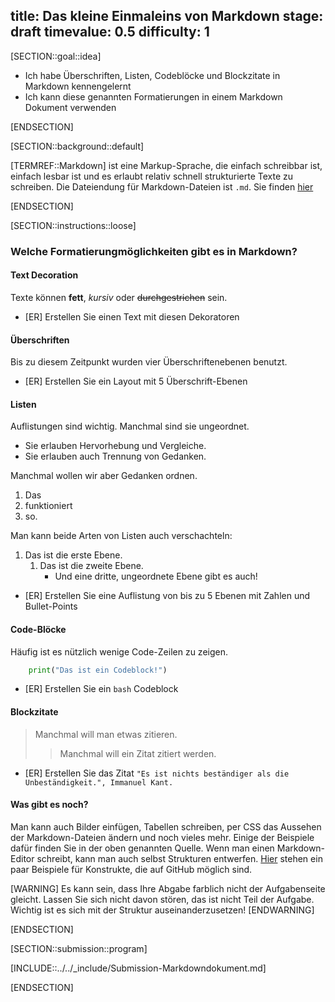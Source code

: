 title: Das kleine Einmaleins von Markdown
stage: draft
timevalue: 0.5
difficulty: 1
---

[SECTION::goal::idea]

- Ich habe Überschriften, Listen, Codeblöcke und Blockzitate in Markdown kennengelernt
- Ich kann diese genannten Formatierungen in einem Markdown Dokument verwenden

[ENDSECTION]

[SECTION::background::default]

[TERMREF::Markdown] ist eine Markup-Sprache, die einfach schreibbar ist, einfach lesbar ist und es
erlaubt relativ schnell strukturierte Texte zu schreiben. Die Dateiendung für Markdown-Dateien ist
`.md`.
Sie finden [hier](https://gist.github.com/pixelspencil/87dfff9816e4bf41f5f6e5bf62eebff4)

[ENDSECTION]

[SECTION::instructions::loose]

### Welche Formatierungmöglichkeiten gibt es in Markdown?

#### Text Decoration

Texte können **fett**, *kursiv* oder ~~durchgestrichen~~ sein.

- [ER] Erstellen Sie einen Text mit diesen Dekoratoren

#### Überschriften

Bis zu diesem Zeitpunkt wurden vier Überschriftenebenen benutzt.

- [ER] Erstellen Sie ein Layout mit 5 Überschrift-Ebenen

#### Listen

Auflistungen sind wichtig. Manchmal sind sie ungeordnet.

- Sie erlauben Hervorhebung und Vergleiche.
- Sie erlauben auch Trennung von Gedanken.

Manchmal wollen wir aber Gedanken ordnen.

1. Das
2. funktioniert
3. so.

Man kann beide Arten von Listen auch verschachteln:

1. Das ist die erste Ebene.
    1. Das ist die zweite Ebene.
        - Und eine dritte, ungeordnete Ebene gibt es auch!

- [ER] Erstellen Sie eine Auflistung von bis zu 5 Ebenen mit Zahlen und Bullet-Points

#### Code-Blöcke

Häufig ist es nützlich wenige Code-Zeilen zu zeigen.

```python
    print("Das ist ein Codeblock!")
```

- [ER] Erstellen Sie ein `bash` Codeblock


#### Blockzitate

> Manchmal will man etwas zitieren.
> > Manchmal will ein Zitat zitiert werden.

- [ER] Erstellen Sie das Zitat `"Es ist nichts beständiger als die Unbeständigkeit.", Immanuel Kant.`

#### Was gibt es noch?

Man kann auch Bilder einfügen, Tabellen schreiben, per CSS das Aussehen der Markdown-Dateien ändern
und noch vieles mehr. Einige der Beispiele dafür finden Sie in der oben genannten Quelle. Wenn man
einen Markdown-Editor schreibt, kann man auch selbst Strukturen entwerfen.
[Hier](https://gist.github.com/pixelspencil/87dfff9816e4bf41f5f6e5bf62eebff4#github-treats) stehen
ein paar Beispiele für Konstrukte, die auf GitHub möglich sind.

[WARNING]
Es kann sein, dass Ihre Abgabe farblich nicht der Aufgabenseite gleicht. Lassen Sie sich nicht davon
stören, das ist nicht Teil der Aufgabe. Wichtig ist es sich mit der Struktur auseinanderzusetzen!
[ENDWARNING]

[ENDSECTION]

[SECTION::submission::program]

[INCLUDE::../../_include/Submission-Markdowndokument.md]

[ENDSECTION]

